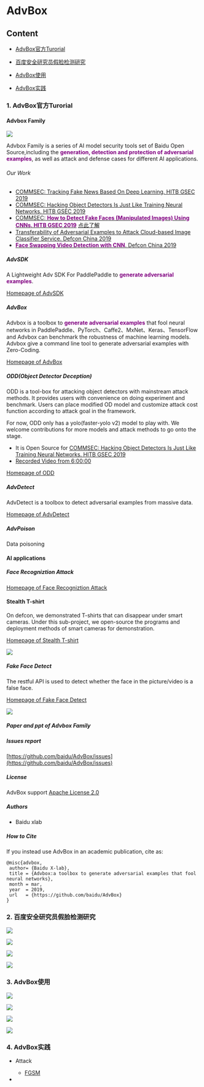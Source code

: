 # AdvBox

## Content

- [AdvBox官方Turorial](#AdvBox-English)

- [百度安全研究员假脸检测研究](#百度安全研究员假脸检测研究)

- [AdvBox使用](#AdvBox使用)

- [AdvBox实践](#AdvBox实践)

  



### 1. AdvBox官方Turorial <span id = "AdvBox-English">

#### Advbox Family

![](./pictures/01-AdvBox.png)

Advbox Family is a series of AI model security tools set of Baidu Open Source,including the <font color=800080>**generation, detection and protection of adversarial examples**</font>, as well as attack and defense cases for different AI applications.

###### Our Work

- [COMMSEC: Tracking Fake News Based On Deep Learning. HITB GSEC 2019](https://gsec.hitb.org/sg2019/sessions/commsec-tracking-fake-news-based-on-deep-learning/)
- [COMMSEC: Hacking Object Detectors Is Just Like Training Neural Networks. HITB GSEC 2019](https://gsec.hitb.org/sg2019/sessions/commsec-hacking-object-detectors-is-just-like-training-neural-networks/)
- [COMMSEC:<font color=800080> **How to Detect Fake Faces (Manipulated Images) Using CNNs. HITB GSEC 2019**</font>](https://gsec.hitb.org/sg2019/sessions/commsec-how-to-detect-fake-faces-manipulated-images-using-cnns/) [点此了解](https://anquan.baidu.com/article/981)
- [Transferability of Adversarial Examples to Attack Cloud-based Image Classifier Service. Defcon China 2019](https://www.defcon.org/html/dc-china-1/dc-cn-1-speakers.html)
- [<font color=800080> **Face Swapping Video Detection with CNN**</font>. Defcon China 2019](https://www.defcon.org/html/dc-china-1/dc-cn-1-speakers.html)

 

##### AdvSDK

A Lightweight Adv SDK For PaddlePaddle to <font color=800080> **generate adversarial examples**</font>.

[Homepage of AdvSDK](advsdk/README.md) 

##### AdvBox

Advbox is a toolbox to <font color=800080> **generate adversarial examples**</font> that fool neural networks in PaddlePaddle、PyTorch、Caffe2、MxNet、Keras、TensorFlow and Advbox can benchmark the robustness of machine learning models. Advbox give a command line tool to generate adversarial examples with Zero-Coding.

[Homepage of AdvBox](https://github.com/advboxes/AdvBox/blob/master/advbox.md)

##### ODD(Object Detector Deception)

ODD is a tool-box for attacking object detectors with mainstream attack methods. It provides users with convenience on doing experiment and benchmark. Users can place modified OD model and customize attack cost function according to attack goal in the framework.

For now, ODD only has a yolo(faster-yolo v2) model to play with. We welcome contributions for more models and attack methods to go onto the stage.

- It is Open Source for [COMMSEC: Hacking Object Detectors Is Just Like Training Neural Networks. HITB GSEC 2019](https://gsec.hitb.org/sg2019/sessions/commsec-hacking-object-detectors-is-just-like-training-neural-networks/)
- [Recorded Video from 6:00:00](https://www.youtube.com/watch?v=MGc_KskTnF4)

[Homepage of ODD](advbox_family/ODD/README.md)

##### AdvDetect

AdvDetect is a toolbox to detect adversarial examples from massive data.

[Homepage of AdvDetect](advbox_family/AdvDetect/README.md)

##### AdvPoison

Data poisoning

#### AI applications

##### Face Recogniztion Attack

[Homepage of Face Recogniztion Attack](applications/face_recognition_attack/README.md)

#### Stealth T-shirt

On defcon, we demonstrated T-shirts that can disappear under smart cameras. Under this sub-project, we open-source the programs and deployment methods of smart cameras for demonstration.

[Homepage of Stealth T-shirt](applications/StealthTshirt/README.md)

![](./pictures/02-T-shirt.gif)

##### Fake Face Detect

The restful API is used to detect whether the face in the picture/video is a false face.

[Homepage of Fake Face Detect](applications/fake_face_detect/README.md)

![](./pictures/03-fake-face-detect.png)



##### Paper and ppt of Advbox Family

##### Issues report

[https://github.com/baidu/AdvBox/issues](https://github.com/baidu/AdvBox/issues)

##### License

AdvBox support [Apache License 2.0](https://github.com/baidu/AdvBox/blob/master/LICENSE)

##### Authors

- Baidu xlab

##### How to Cite

If you instead use AdvBox in an academic publication, cite as:

```
@misc{advbox,
 author= {Baidu X-lab},
 title = {Advbox:a toolbox to generate adversarial examples that fool neural networks},
 month = mar,
 year  = 2019,
 url   = {https://github.com/baidu/AdvBox}
}
```



### 2. 百度安全研究员假脸检测研究 <span id = "百度安全研究员假脸检测研究">

![](./pictures/07-fake-face-images-detection.PNG)

![](./pictures/04-百度安全研究员假脸检测研究.PNG)

![](./pictures/05-百度安全研究员假脸检测研究.PNG)

![](./pictures/06-压缩和缩放的performance.PNG)

### 3. AdvBox使用 <span id = "AdvBox使用">

![](./pictures/08-AdvBox使用.png)

![](./pictures/09-AdvBox介绍.png)

![](./pictures/10-AdvBox使用.png)

![](./pictures/11-AdvBox使用.png)

### 4. AdvBox实践 <span id = "AdvBox实践">

- Attack
  - <a href = "./docs/01-FGSM.md">FGSM</a>

- 





























